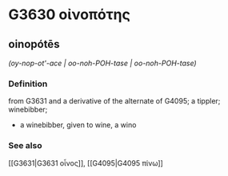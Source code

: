 # G3630 οἰνοπότης

## oinopótēs

_(oy-nop-ot'-ace | oo-noh-POH-tase | oo-noh-POH-tase)_

### Definition

from G3631 and a derivative of the alternate of G4095; a tippler; winebibber; 

- a winebibber, given to wine, a wino

### See also

[[G3631|G3631 οἶνος]], [[G4095|G4095 πίνω]]
